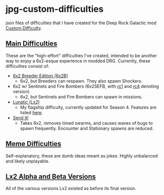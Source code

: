 # jpg-custom-difficulties
json files of difficulties that I have created for the Deep Rock Galactic mod [Custom Difficulty](https://mod.io/g/drg/m/custom-difficulty).

## [Main Difficulties](https://github.com/pH-JPEG/jpg-custom-difficulties/edit/main/README.md)
These are the "high-effort" difficulties I've created, intended to be another way to enjoy a 6x2-esque experience in modded DRG.
Currently, these difficulties consist of:
- [6x2 Breeder Edition (6x2B)](https://github.com/pH-JPEG/jpg-custom-difficulties/blob/main/6x2B.json)
  - 6x2, but Breeders can respawn. They also spawn Shockers. 
- 6x2 w/ Sentinels and Fire Bombers (6x2SEFB, with [rc1](https://github.com/pH-JPEG/jpg-custom-difficulties/blob/main/6x2SEFB_rc1.json) and [rc4](https://github.com/pH-JPEG/jpg-custom-difficulties/blob/main/6x2SEFB_rc4.json) denoting version)
  - 6x2, but Sentinels and Fire Bombers can spawn in missions.
- [Lunatic (Lx2)](https://github.com/pH-JPEG/jpg-custom-difficulties/blob/main/Lx2.json)
  - My flagship difficulty, currently updated for Season 4. Features are listed [here](https://github.com/pH-JPEG/jpg-custom-difficulties/blob/main/Lx2%20Features.txt).
- [Send It!](https://github.com/pH-JPEG/jpg-custom-difficulties/blob/main/Send%20It!.json)
  - Takes 6x2, removes timed swarms, and causes waves of bugs to spawn frequently. Encounter and Stationary spawns are reduced. 

## [Meme Difficulties](https://github.com/pH-JPEG/jpg-custom-difficulties/tree/main/Meme%20Difficulties)
Self-explanatory, these are dumb ideas meant as jokes. Highly unbalanced and likely unplayable.

## [Lx2 Alpha and Beta Versions](https://github.com/pH-JPEG/jpg-custom-difficulties/tree/main/Lx2%20Alpha%20and%20Beta%20Versions)
All of the various versions Lx2 existed as before its final version.
